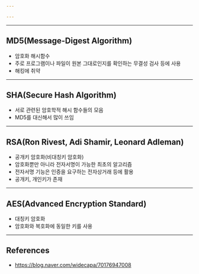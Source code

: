 ```yaml
---

---
```

- - -
## MD5(Message-Digest Algorithm)

- 암호화 해시함수
- 주로 프로그램이나 파일이 원본 그대로인지를 확인하는 무결성 검사 등에 사용
- 해킹에 취약

___

## SHA(Secure Hash Algorithm)

- 서로 관련된 암호학적 해시 함수들의 모음
- MD5를 대신해서 많이 쓰임

___

## RSA(Ron Rivest, Adi Shamir, Leonard Adleman)

- 공개키 암호화(비대칭키 암호화)
- 암호화뿐만 아니라 전자서명이 가능한 최초의 알고리즘
- 전자서명 기능은 인증을 요구하는 전자상거래 등에 활용
- 공개키, 개인키가 존재

___

## AES(Advanced Encryption Standard)

- 대칭키 암호화
- 암호화와 복호화에 동일한 키를 사용

___

## References

- https://blog.naver.com/widecapa/70176947008
